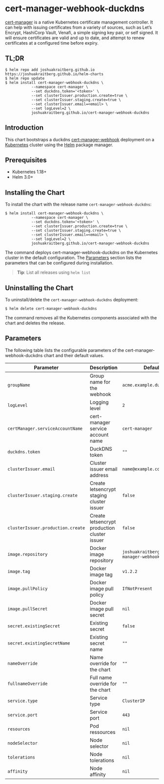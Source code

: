 # cert-manager-webhook-duckdns

[cert-manager](https://cert-manager.io/docs/) is a native Kubernetes certificate management controller. It can help with issuing certificates from a variety of sources, such as Let’s Encrypt, HashiCorp Vault, Venafi, a simple signing key pair, or self signed. It will ensure certificates are valid and up to date, and attempt to renew certificates at a configured time before expiry.

## TL;DR

```console
$ helm repo add joshuakraitberg.github.io https://joshuakraitberg.github.io/helm-charts
$ helm repo update
$ helm install cert-manager-webhook-duckdns \
            --namespace cert-manager \
            --set duckdns.token='<token>' \
            --set clusterIssuer.production.create=true \
            --set clusterIssuer.staging.create=true \
            --set clusterIssuer.email=<email> \
            --set logLevel=2 \
            joshuakraitberg.github.io/cert-manager-webhook-duckdns
```

## Introduction

This chart bootstraps a duckdns [cert-manager-webhook](https://cert-manager.io/docs/configuration/acme/dns01/webhook/) deployment on a [Kubernetes](http://kubernetes.io) cluster using the [Helm](https://helm.sh) package manager.

## Prerequisites

- Kubernetes 1.18+
- Helm 3.0+

## Installing the Chart

To install the chart with the release name `cert-manager-webhook-duckdns`:

```console
$ helm install cert-manager-webhook-duckdns \
            --namespace cert-manager \
            --set duckdns.token='<token>' \
            --set clusterIssuer.production.create=true \
            --set clusterIssuer.staging.create=true \
            --set clusterIssuer.email=<email> \
            --set logLevel=2 \
            joshuakraitberg.github.io/cert-manager-webhook-duckdns
```

The command deploys cert-manager-webhook-duckdns on the Kubernetes cluster in the default configuration. The [Parameters](#parameters) section lists the parameters that can be configured during installation.

> **Tip**: List all releases using `helm list`

## Uninstalling the Chart

To uninstall/delete the `cert-manager-webhook-duckdns` deployment:

```console
$ helm delete cert-manager-webhook-duckdns
```

The command removes all the Kubernetes components associated with the chart and deletes the release.

## Parameters

The following table lists the configurable parameters of the cert-manager-webhook-duckdns chart and their default values.

| Parameter                          | Description                                     | Default                                                 |
|------------------------------------|-------------------------------------------------|---------------------------------------------------------|
| `groupName`                        | Group name for the webhook                      | `acme.example.duckdns.org`                                      |
| `logLevel`                         | Logging level                                   | `2`                                                     |
| `certManager.serviceAccountName`   | cert-manager service account name               | `cert-manager`                                          |
| `duckdns.token`                    | DuckDNS token                                   | `""`                                                    |
| `clusterIssuer.email`              | Cluster issuer email address                    | `name@example.com`                                      |
| `clusterIssuer.staging.create`     | Create letsencrypt staging cluster issuer       | `false`                                                 |
| `clusterIssuer.production.create`  | Create letsencrypt production cluster issuer    | `false`                                                 |
| `image.repository`                 | Docker image repository                         | `joshuakraitberg/cert-manager-webhook-duckdns`                 |
| `image.tag`                        | Docker image tag                                | `v1.2.2`                                                |
| `image.pullPolicy`                 | Docker image pull policy                        | `IfNotPresent`                                          |
| `image.pullSecret`                 | Docker image pull secret                        | `nil`                                                   |
| `secret.existingSecret`            | Existing secret                                 | `false`                                                 |
| `secret.existingSecretName`        | Existing secret name                            | `""`                                                    |
| `nameOverride`                     | Name override for the chart                     | `""`                                                    |
| `fullnameOverride`                 | Full name override for the chart                | `""`                                                    |
| `service.type`                     | Service type                                    | `ClusterIP`                                             |
| `service.port`                     | Service port                                    | `443`                                                   |
| `resources`                        | Pod ressources                                  | `nil`                                                   |
| `nodeSelector`                     | Node selector                                   | `nil`                                                   |
| `tolerations`                      | Node tolerations                                | `nil`                                                   |
| `affinity`                         | Node affinity                                   | `nil`                                                   |
